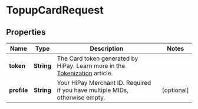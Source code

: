 

# TopupCardRequest


## Properties

| Name | Type | Description | Notes |
|------------ | ------------- | ------------- | -------------|
|**token** | **String** | The Card token generated by HiPay. Learn more in the [Tokenization](/guide/acquiring/card-tokenization.html) article.  |  |
|**profile** | **String** | Your HiPay Merchant ID. Required if you have multiple MIDs, otherwise empty. |  [optional] |



